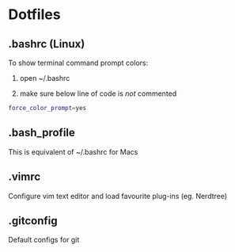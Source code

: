 # Dotfiles

## .bashrc (Linux)
To show terminal command prompt colors:

1. open ~/.bashrc

2. make sure below line of code is *not* commented
  ```bash
  force_color_prompt=yes
  ```
  
## .bash_profile
This is equivalent of ~/.bashrc for Macs

## .vimrc
Configure vim text editor and load favourite plug-ins (eg. Nerdtree)

## .gitconfig
Default configs for git

